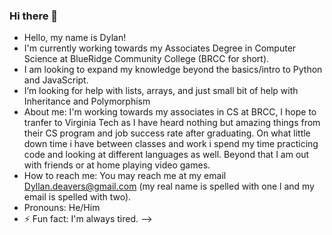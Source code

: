 ### Hi there 👋



- Hello, my name is Dylan!
- I'm currently working towards my Associates Degree in Computer Science at BlueRidge Community College (BRCC for short).
- I am looking to expand my knowledge beyond the basics/intro to Python and JavaScript.
- I’m looking for help with lists, arrays, and just small bit of help with Inheritance and Polymorphism
- About me: I'm working towards my associates in CS at BRCC, I hope to tranfer to Virginia Tech as I have heard nothing but amazing things from their CS program and job success rate after graduating. On what little down time i have between classes and work i spend my time practicing code and looking at different languages as well. Beyond that I am out with friends or at home playing video games.
- How to reach me: You may reach me at my email Dyllan.deavers@gmail.com (my real name is spelled with one l and my email is spelled with two).
- Pronouns: He/Him
- ⚡ Fun fact: I'm always tired.
-->


